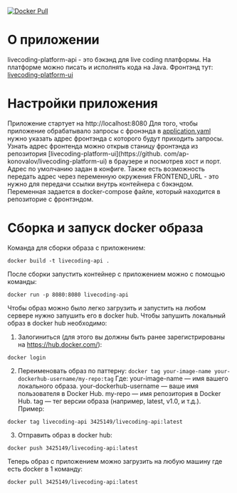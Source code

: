 [![Docker Pull](https://img.shields.io/badge/docker_image-pull-blue)](https://hub.docker.com/repository/docker/3425149/livecoding-api/tags)

# О приложении
livecoding-platform-api - это бэкэнд для live coding платформы. На платформе можно писать и исполнять кода на Java.
Фронтэнд тут: [livecoding-platform-ui](https://github.com/ap-konovalov/livecoding-platform-ui)

# Настройки приложения
Приложение стартует на http://localhost:8080
Для того, чтобы приложение обрабатывало запросы с фронэнда в [application.yaml](src/main/resources/application.yaml) нужно указать адрес
фронтэнда с которого будут приходить запросы. 
Узнать адрес фронтенда можно открыв станицу фронтэнда из репозитория [livecoding-platform-ui](https://github.
com/ap-konovalov/livecoding-platform-ui) в браузере и посмотрев хост и порт. Адрес по умолчанию задан в конфиге. Также есть 
возможность передать адрес через переменную окружения FRONTEND_URL - это нужно для передачи ссылки внутрь контейнера с бэкэндом.
Переменная задается в docker-compose файле, который находится в репозиторие с фронтэндом.

# Сборка и запуск docker образа
Команда для сборки образа с приложением: 
```shell 
docker build -t livecoding-api .
```

После сборки запустить контейнер с приложением можно с помощью команды: 
```shell 
docker run -p 8080:8080 livecoding-api
``` 
Чтобы образ можно было легко загрузить и запустить на любом сервере нужно запушить его в docker hub.
Чтобы запушить локальный образ в docker hub необходимо:
1. Залогиниться (для этого вы должны быть ранее зарегистрированы на https://hub.docker.com/):
```shell 
docker login
```
2. Переименовать образ по паттерну: `docker tag your-image-name your-dockerhub-username/my-repo:tag`
Где:
your-image-name — имя вашего локального образа.
your-dockerhub-username — ваше имя пользователя в Docker Hub.
my-repo — имя репозитория в Docker Hub.
tag — тег версии образа (например, latest, v1.0, и т.д.).<br>
Пример:
```shell
docker tag livecoding-api 3425149/livecoding-api:latest
```
3. Отправить образ в docker hub:
```shell
docker push 3425149/livecoding-api:latest
```
Теперь образ с приложением можно загрузить на любую машину где есть docker в 1 команду:
```shell
docker pull 3425149/livecoding-api:latest
```